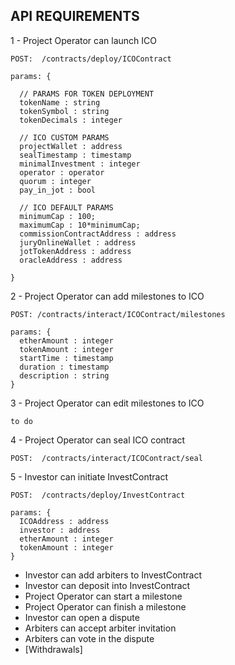## API REQUIREMENTS


1 -  Project Operator can launch ICO
```
POST:  /contracts/deploy/ICOContract

params: {

  // PARAMS FOR TOKEN DEPLOYMENT
  tokenName : string
  tokenSymbol : string
  tokenDecimals : integer

  // ICO CUSTOM PARAMS
  projectWallet : address
  sealTimestamp : timestamp
  minimalInvestment : integer
  operator : operator
  quorum : integer
  pay_in_jot : bool

  // ICO DEFAULT PARAMS
  minimumCap : 100;
  maximumCap : 10*minimumCap;
  commissionContractAddress : address
  juryOnlineWallet : address
  jotTokenAddress : address
  oracleAddress : address

}
```
2 - Project Operator can add milestones to ICO
```
POST: /contracts/interact/ICOContract/milestones

params: {
  etherAmount : integer
  tokenAmount : integer
  startTime : timestamp
  duration : timestamp
  description : string
}
```
3 - Project Operator can edit milestones to ICO
```
to do
```
4 - Project Operator can seal ICO contract
```
POST:  /contracts/interact/ICOContract/seal
```
5 - Investor can initiate InvestContract
```
POST:  /contracts/deploy/InvestContract

params: {
  ICOAddress : address
  investor : address 
  etherAmount : integer
  tokenAmount : integer
}
```
 - Investor can add arbiters to InvestContract
 - Investor can deposit into InvestContract
 - Project Operator can start a milestone
 - Project Operator can finish a milestone
 - Investor can open a dispute
 - Arbiters can accept arbiter invitation
 - Arbiters can vote in the dispute
 - [Withdrawals]
